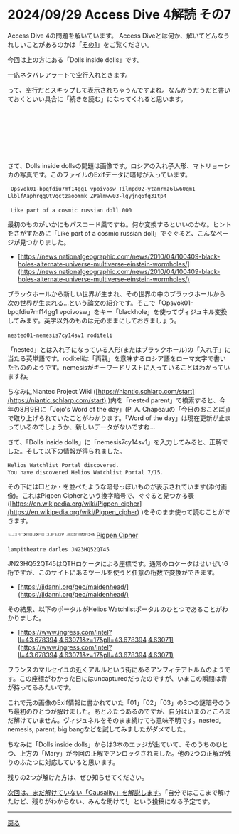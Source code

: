 # 2024/09/29 Access Dive 4解読 その7

Access Dive 4の問題を解いています。
Access Diveとは何か、解いてどんなうれしいことがあるのかは「[その1](./ad4_intro.md)」をご覧ください。

今回は上の方にある「Dolls inside dolls」です。

一応ネタバレアラートで空行入れときます。

って、空行だとスキップして表示されちゃうんですよね。なんかうだうだと書いておくといい具合に「続きを読む」になってくれると思います。

<br/><br/><br/><br/><br/><br/>

さて、Dolls inside dollsの問題は画像です。ロシアの入れ子人形、マトリョーシカの写真です。このファイルのExifデータに暗号が入っています。

```
 Opsvok01-bpqfdiu7mf14gg1 vpoivosw Tilmpd02-ytamrmz6lw60qm1 LlblfAaphrqgQtVqctzaooYmk ZPalmww03-lgyjnq6fg31tp4

 Like part of a cosmic russian doll 000
```

最初のものがいかにもパスコード風ですね。何か変換するといいのかな。ヒントをさがすために「Like part of a cosmic russian doll」でぐぐると、こんなページが見つかりました。

- [https://news.nationalgeographic.com/news/2010/04/100409-black-holes-alternate-universe-multiverse-einstein-wormholes/](https://news.nationalgeographic.com/news/2010/04/100409-black-holes-alternate-universe-multiverse-einstein-wormholes/)

ブラックホールから新しい世界が生まれ、その世界の中のブラックホールから次の世界が生まれる…という論文の紹介です。そこで「Opsvok01-bpqfdiu7mf14gg1 vpoivosw」をキー「blackhole」を使ってヴィジュネル変換してみます。英字以外のものは元のままにしておきましょう。

`nested01-nemesis7cy14sv1 roditeli`

「nested」とは入れ子になっている人形(またはブラックホール)の「入れ子」に当たる英単語です。roditeliは「両親」を意味するロシア語をローマ文字で書いたもののようです。nemesisがキーワードリストに入っていることはわかっていますね。

ちなみにNiantec Project Wiki ([https://niantic.schlarp.com/start](https://niantic.schlarp.com/start) )内を「nested parent」で検索すると、今年の8月9日に「Jojo's Word of the day」(P. A. Chapeauの「今日のおことば」)で取り上げられていたことがわかります。「Word of the day」は現在更新が止まっているのでしょうか、新しいデータがないですね…

さて、「Dolls inside dolls」に「nemesis7cy14sv1」を入力してみると、正解でした。そして以下の情報が得られました。

```
Helios Watchlist Portal discovered.
You have discovered Helios Watchlist Portal 7/15.
```

その下には□とか・を並べたような暗号っぽいものが表示されています(添付画像)。これはPigpen Cipherという換字暗号で、ぐぐると見つかる表([https://en.wikipedia.org/wiki/Pigpen_cipher](https://en.wikipedia.org/wiki/Pigpen_cipher) )をそのまま使って読むことができます。

<a href="/kaidoku/images/1a2m0nx3gysia.png"><img width="200px" src="/kaidoku/images/1a2m0nx3gysia.png"/>Pigpen Cipher</a>

`lampitheatre darles JN23HQ52QT45`

JN23HQ52QT45はQTHロケータによる座標です。通常のロケータはせいぜい6桁ですが、このサイトにあるツールを使うと任意の桁数で変換ができます。

- [https://jidanni.org/geo/maidenhead/](https://jidanni.org/geo/maidenhead/)

その結果、以下のポータルがHelios Watchlistポータルのひとつであることがわかりました。

- [https://www.ingress.com/intel?ll=43.678394,4.63071&z=17&pll=43.678394,4.63071](https://www.ingress.com/intel?ll=43.678394,4.63071&z=17&pll=43.678394,4.63071)

フランスのマルセイユの近くアルルという街にあるアンフィテアトルムのようです。この座標がわかった日にはuncapturedだったのですが、いまこの瞬間は青が持ってるみたいです。


これで元の画像のExif情報に書かれていた「01」「02」「03」の3つの謎暗号のうち最初のひとつが解けました。あとふたつあるのですが、自分はいまのところまだ解けていません。ヴィジュネルをそのまま続けても意味不明です。nested, nemesis, parent, big bangなどを試してみましたがダメでした。

ちなみに「Dolls inside dolls」からは3本のエッジが出ていて、そのうちのひとつ、上方の「Mary」が今回の正解でアンロックされました。他の2つの正解が残りのふたつに対応していると思います。

残りの2つが解けた方は、ぜひ知らせてください。

[次回は、まだ解けていない「Causality」を解説します](./ad4_causality.md)。「自分ではここまで解けたけど、残りがわからない、みんな助けて!」という投稿になる予定です。

----

[戻る](index.html)
